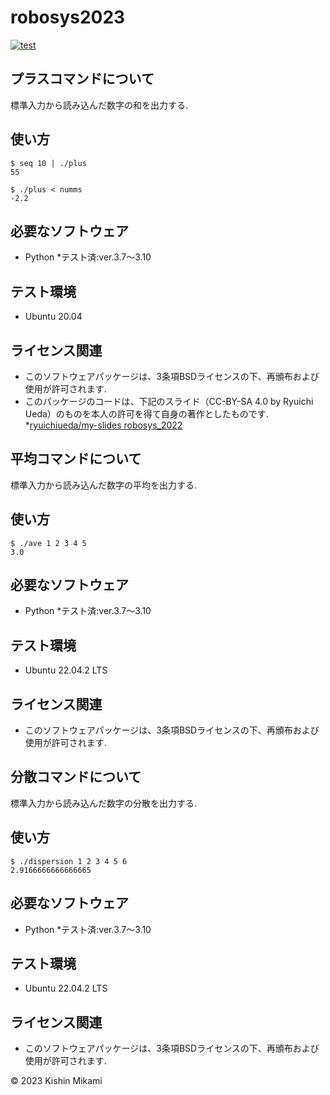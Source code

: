 # robosys2023
[![test](https://github.com/kishinmikami/robosys2023/actions/workflows/test.yml/badge.svg)](https://github.com/kishinmikami/robosys2023/actions/workflows/test.yml)


## プラスコマンドについて
標準入力から読み込んだ数字の和を出力する.

## 使い方

```
$ seq 10 | ./plus
55

$ ./plus < numms
-2.2
```

## 必要なソフトウェア
* Python
  *テスト済:ver.3.7～3.10

## テスト環境
* Ubuntu 20.04

## ライセンス関連

* このソフトウェアパッケージは、3条項BSDライセンスの下、再頒布および使用が許可されます.
* このパッケージのコードは、下記のスライド（CC-BY-SA 4.0 by Ryuichi Ueda）のものを本人の許可を得て自身の著作としたものです.
	*[ryuichiueda/my-slides robosys_2022](https://github.com/ryuichiueda/my_slides/tree/master/robosys_2022)

## 平均コマンドについて
標準入力から読み込んだ数字の平均を出力する.

## 使い方

```
$ ./ave 1 2 3 4 5
3.0
```
## 必要なソフトウェア
* Python
  *テスト済:ver.3.7～3.10

## テスト環境
* Ubuntu 22.04.2 LTS

## ライセンス関連

* このソフトウェアパッケージは、3条項BSDライセンスの下、再頒布および使用が許可されます.

## 分散コマンドについて
標準入力から読み込んだ数字の分散を出力する.

## 使い方

```
$ ./dispersion 1 2 3 4 5 6
2.9166666666666665
```

## 必要なソフトウェア
* Python
  *テスト済:ver.3.7～3.10

## テスト環境
* Ubuntu 22.04.2 LTS

## ライセンス関連

* このソフトウェアパッケージは、3条項BSDライセンスの下、再頒布および使用が許可されます.


© 2023 Kishin Mikami
